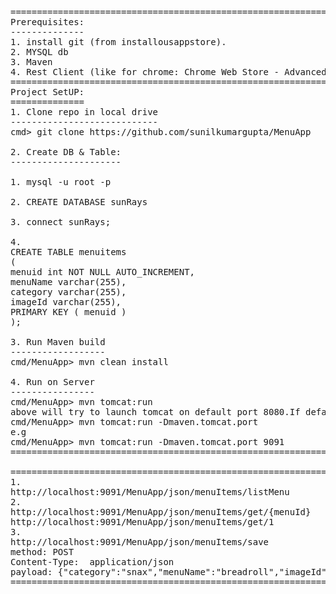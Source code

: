 <pre>===================================================================================================================
Prerequisites:
--------------
1. install git (from installousappstore).
2. MYSQL db
3. Maven
4. Rest Client (like for chrome: Chrome Web Store - Advanced REST client - Google)
====================================================================================================================
Project SetUP:
==============
1. Clone repo in local drive
----------------------------
cmd> git clone https://github.com/sunilkumargupta/MenuApp

2. Create DB & Table:
---------------------

1. mysql -u root -p  <Enter>

2. CREATE DATABASE sunRays  <Enter>

3. connect sunRays; <Enter>

4.
CREATE TABLE menuitems
(
menuid int NOT NULL AUTO_INCREMENT,
menuName varchar(255),
category varchar(255),
imageId varchar(255),
PRIMARY KEY ( menuid )
);

3. Run Maven build
------------------
cmd/MenuApp> mvn clean install

4. Run on Server
----------------
cmd/MenuApp> mvn tomcat:run
above will try to launch tomcat on default port 8080.If default port is already busy then use below command to use different port
cmd/MenuApp> mvn tomcat:run -Dmaven.tomcat.port <any unused port> 
e.g 
cmd/MenuApp> mvn tomcat:run -Dmaven.tomcat.port 9091
==========================================================================================================================

==========================================================================================================================
1.
http://localhost:9091/MenuApp/json/menuItems/listMenu
2.
http://localhost:9091/MenuApp/json/menuItems/get/{menuId}
http://localhost:9091/MenuApp/json/menuItems/get/1
3.
http://localhost:9091/MenuApp/json/menuItems/save
method: POST
Content-Type:  application/json
payload: {"category":"snax","menuName":"breadroll","imageId":"xxx"}
========================================================================================================================</pre>
